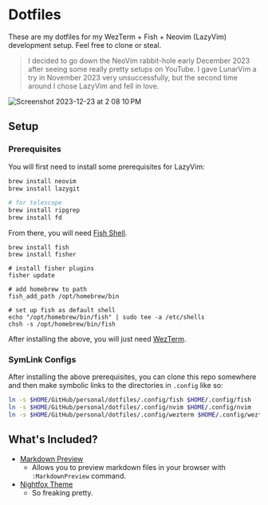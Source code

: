 # Dotfiles

These are my dotfiles for my WezTerm + Fish + Neovim (LazyVim) development setup. Feel free to clone or steal.

> I decided to go down the NeoVim rabbit-hole early December 2023 after seeing some really pretty setups on YouTube. I gave LunarVim a try in November 2023 very unsuccessfully, but the second time around I chose LazyVim and fell in love.

![Screenshot 2023-12-23 at 2 08 10 PM](https://github.com/wu-json/dotfiles/assets/45532884/5db8b27b-a226-4f17-b306-c61671314711)

## Setup

### Prerequisites

You will first need to install some prerequisites for LazyVim:

```bash
brew install neovim
brew install lazygit

# for telescope
brew install ripgrep
brew install fd
```

From there, you will need [Fish Shell](https://github.com/fish-shell/fish-shell).

```
brew install fish
brew install fisher

# install fisher plugins
fisher update

# add homebrew to path
fish_add_path /opt/homebrew/bin

# set up fish as default shell
echo "/opt/homebrew/bin/fish" | sudo tee -a /etc/shells
chsh -s /opt/homebrew/bin/fish
```

After installing the above, you will just need [WezTerm](https://wezfurlong.org/wezterm/index.html).

### SymLink Configs

After installing the above prerequisites, you can clone this repo somewhere and then make symbolic links to the directories in `.config` like so:

```bash
ln -s $HOME/GitHub/personal/dotfiles/.config/fish $HOME/.config/fish
ln -s $HOME/GitHub/personal/dotfiles/.config/nvim $HOME/.config/nvim
ln -s $HOME/GitHub/personal/dotfiles/.config/wezterm $HOME/.config/wezterm
```

## What's Included?

- [Markdown Preview](https://github.com/iamcco/markdown-preview.nvim)
  - Allows you to preview markdown files in your browser with `:MarkdownPreview` command.
- [Nightfox Theme](https://github.com/EdenEast/nightfox.nvim)
  - So freaking pretty.
